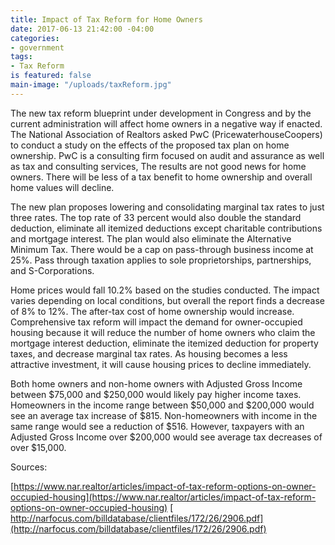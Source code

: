 ```yaml
---
title: Impact of Tax Reform for Home Owners
date: 2017-06-13 21:42:00 -04:00
categories:
- government
tags:
- Tax Reform
is featured: false
main-image: "/uploads/taxReform.jpg"
---
```


The new tax reform blueprint under development in Congress and by the current administration will affect home owners in a negative way if enacted. The National Association of Realtors asked PwC (PricewaterhouseCoopers) to conduct a study on the effects of the proposed tax plan on home ownership. PwC is a consulting firm focused on audit and assurance as well as tax and consulting services, The results are not good news for home owners. There will be less of a tax benefit to home ownership and overall home values will decline. 
 
The new plan proposes lowering and consolidating marginal tax rates to just three rates. The top rate of 33 percent would also double the standard deduction, eliminate all itemized deductions except charitable contributions and mortgage interest. The plan would also eliminate the Alternative Minimum Tax. There would be a cap on pass-through business income at 25%.  Pass through taxation applies to sole proprietorships, partnerships, and S-Corporations. 
 
Home prices would fall 10.2% based on the studies conducted. The impact varies depending on local conditions, but overall the report finds a decrease of 8% to 12%. The after-tax cost of home ownership would increase. Comprehensive tax reform will impact the demand for owner-occupied housing because it will reduce the number of home owners who claim the mortgage interest deduction, eliminate the itemized deduction for property taxes, and decrease marginal tax rates. As housing becomes a less attractive investment, it will cause housing prices to decline immediately.  
 
Both home owners and non-home owners with Adjusted Gross Income between $75,000 and $250,000 would likely pay higher income taxes. Homeowners in the income range between $50,000 and $200,000 would see an average tax increase of $815.  Non-homeowners with income in the same range would see a reduction of $516.  However, taxpayers with an Adjusted Gross Income over $200,000 would see average tax decreases of over $15,000.

Sources:

[https://www.nar.realtor/articles/impact-of-tax-reform-options-on-owner-occupied-housing](https://www.nar.realtor/articles/impact-of-tax-reform-options-on-owner-occupied-housing)
[
http://narfocus.com/billdatabase/clientfiles/172/26/2906.pdf](http://narfocus.com/billdatabase/clientfiles/172/26/2906.pdf)